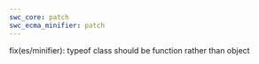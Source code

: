 ```yaml
---
swc_core: patch
swc_ecma_minifier: patch
---
```


fix(es/minifier): typeof class should be function rather than object
